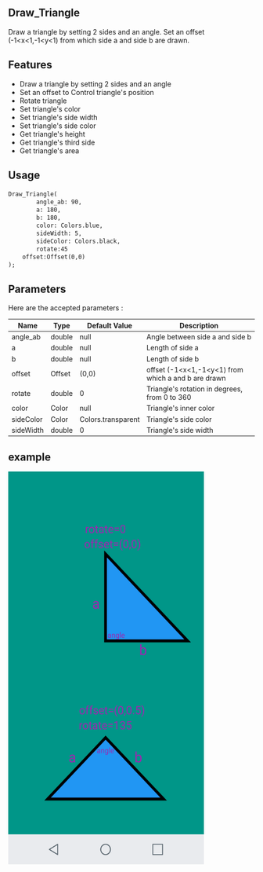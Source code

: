 <!-- 
This README describes the package. If you publish this package to pub.dev,
this README's contents appear on the landing page for your package.

For information about how to write a good package README, see the guide for
[writing package pages](https://dart.dev/guides/libraries/writing-package-pages). 

For general information about developing packages, see the Dart guide for
[creating packages](https://dart.dev/guides/libraries/create-library-packages)
and the Flutter guide for
[developing packages and plugins](https://flutter.dev/developing-packages). 
-->


## Draw_Triangle

Draw a triangle by setting 2 sides and an angle. Set an offset (-1<x<1,-1<y<1) from which side a and side b are drawn.


## Features

* Draw a triangle by setting 2 sides and an angle
* Set an offset to Control triangle's position 
* Rotate triangle
* Set triangle's color
* Set triangle's side width
* Set triangle's side color
* Get triangle's height
* Get triangle's third side
* Get triangle's area


## Usage

```
Draw_Triangle(
        angle_ab: 90,
        a: 180,
        b: 180,
        color: Colors.blue,
        sideWidth: 5,
        sideColor: Colors.black,
        rotate:45
	offset:Offset(0,0)
);
```




## Parameters

Here are the accepted parameters :

| Name  | Type | Default Value | Description | 
| ------------- | ------------- | ------------- | ------------- | 
| angle_ab  | double | null | Angle between side a and side b | 
| a  | double | null | Length of side a |
| b  | double | null | Length of side b | 
| offset  | Offset | (0,0) | offset (-1<x<1,-1<y<1) from which a and b are drawn| 
| rotate  | double | 0 | Triangle's rotation in degrees, from 0 to 360 | 
| color  | Color | null | Triangle's inner color | 
| sideColor  | Color | Colors.transparent | Triangle's side color | 
| sideWidth  | double | 0 | Triangle's side width | 


## example

<img src="assets/asset.png" width="400" height="800">





